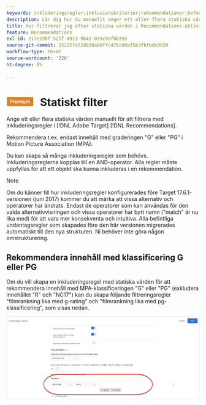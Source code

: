 ```yaml
---
keywords: inkluderingsregler;inklusionskriterier;rekommendationer;befordran;kampanjer;dynamisk filtrering;statiskt;statiskt filter
description: Lär dig hur du manuellt anger ett eller flera statiska värden som ska filtreras med inkluderingsregler i Adobe [!DNL Target] Recommendations.
title: Hur filtrerar jag efter statiska värden i Recommendations-aktiviteter?
feature: Recommendations
exl-id: 217e19bf-521f-4913-9b41-099c9af8b393
source-git-commit: 152257a52d836a88ffcd76cd9af5b3fbfbdc0839
workflow-type: tm+mt
source-wordcount: '226'
ht-degree: 0%

---
```


# ![PREMIUM](/help/main/assets/premium.png) Statiskt filter

Ange ett eller flera statiska värden manuellt för att filtrera med inkluderingsregler i [!DNL Adobe Target] [!DNL Recommendations].

Rekommendera t.ex. endast innehåll med graderingen &quot;G&quot; eller &quot;PG&quot; i Motion Picture Association (MPA).

Du kan skapa så många inkluderingsregler som behövs. Inkluderingsreglerna kopplas till en AND-operator. Alla regler måste uppfyllas för att ett objekt ska kunna inkluderas i en rekommendation.

>[!NOTE]
>
>Om du känner till hur inkluderingsregler konfigurerades före Target 17.6.1-versionen (juni 2017) kommer du att märka att vissa alternativ och operatorer har ändrats. Endast de operatorer som kan användas för den valda alternativvisningen och vissa operatorer har bytt namn (&quot;match&quot; är nu lika med) för att vara mer konsekventa och intuitiva. Alla befintliga undantagsregler som skapades före den här versionen migrerades automatiskt till den nya strukturen. Ni behöver inte göra någon omstrukturering.

## Rekommendera innehåll med klassificering G eller PG

Om du vill skapa en inkluderingsregel med statiska värden för att rekommendera innehåll med MPA-klassificeringen &quot;G&quot; eller &quot;PG&quot; (exkludera innehållet &quot;R&quot; och &quot;NC17&quot;) kan du skapa följande filtreringsregler &quot;filmrankning lika med g-rating&quot; och &quot;filmrankning lika med pg-klassificering&quot;, som visas nedan.

![filmrankningsexempel](/help/main/c-recommendations/c-algorithms/assets/movies.png)

